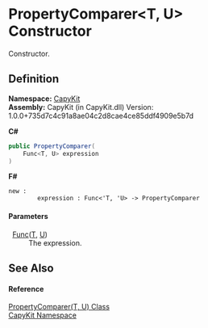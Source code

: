 # PropertyComparer&lt;T, U&gt; Constructor


Constructor.



## Definition
**Namespace:** <a href="N_CapyKit.md">CapyKit</a>  
**Assembly:** CapyKit (in CapyKit.dll) Version: 1.0.0+735d7c4c91a8ae04c2d8cae4ce85ddf4909e5b7d

**C#**
``` C#
public PropertyComparer(
	Func<T, U> expression
)
```
**F#**
``` F#
new : 
        expression : Func<'T, 'U> -> PropertyComparer
```



#### Parameters
<dl><dt>  <a href="https://learn.microsoft.com/dotnet/api/system.func-2" target="_blank" rel="noopener noreferrer">Func</a>(<a href="T_CapyKit_PropertyComparer_2.md">T</a>, <a href="T_CapyKit_PropertyComparer_2.md">U</a>)</dt><dd>The expression.</dd></dl>

## See Also


#### Reference
<a href="T_CapyKit_PropertyComparer_2.md">PropertyComparer(T, U) Class</a>  
<a href="N_CapyKit.md">CapyKit Namespace</a>  
